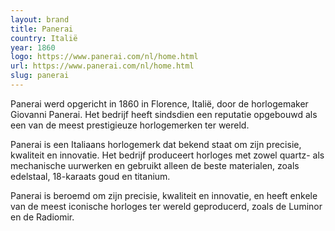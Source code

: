 ```yaml
---
layout: brand
title: Panerai
country: Italië
year: 1860
logo: https://www.panerai.com/nl/home.html
url: https://www.panerai.com/nl/home.html
slug: panerai
---
```

Panerai werd opgericht in 1860 in Florence, Italië, door de horlogemaker Giovanni Panerai. Het bedrijf heeft sindsdien een reputatie opgebouwd als een van de meest prestigieuze horlogemerken ter wereld.

Panerai is een Italiaans horlogemerk dat bekend staat om zijn precisie, kwaliteit en innovatie. Het bedrijf produceert horloges met zowel quartz- als mechanische uurwerken en gebruikt alleen de beste materialen, zoals edelstaal, 18-karaats goud en titanium.

Panerai is beroemd om zijn precisie, kwaliteit en innovatie, en heeft enkele van de meest iconische horloges ter wereld geproducerd, zoals de Luminor en de Radiomir.

